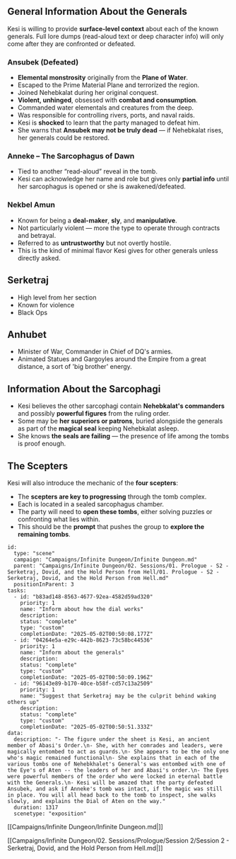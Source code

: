 ## General Information About the Generals

Kesi is willing to provide **surface-level context** about each of the known generals. Full lore dumps (read-aloud text or deep character info) will only come after they are confronted or defeated.
### Ansubek (Defeated)

- **Elemental monstrosity** originally from the **Plane of Water**.
- Escaped to the Prime Material Plane and terrorized the region.
- Joined Nehebkalat during her original conquest.
- **Violent, unhinged**, obsessed with **combat and consumption**.
- Commanded water elementals and creatures from the deep.
- Was responsible for controlling rivers, ports, and naval raids.
- Kesi is **shocked** to learn that the party managed to defeat him.
- She warns that **Ansubek may not be truly dead** — if Nehebkalat rises, her generals could be restored.
### Anneke – The Sarcophagus of Dawn
- Tied to another “read-aloud” reveal in the tomb.
- Kesi can acknowledge her name and role but gives only **partial info** until her sarcophagus is opened or she is awakened/defeated.
### Nekbel Amun
- Known for being a **deal-maker**, **sly**, and **manipulative**.
- Not particularly violent — more the type to operate through contracts and betrayal.
- Referred to as **untrustworthy** but not overtly hostile.
- This is the kind of minimal flavor Kesi gives for other generals unless directly asked.
## Serketraj

- High level from her section
- Known for violence
- Black Ops
## Anhubet

- Minister of War, Commander in Chief of DQ's armies.
- Animated Statues and Gargoyles around the Empire from a great distance, a sort of 'big brother' energy.

## Information About the Sarcophagi

- Kesi believes the other sarcophagi contain **Nehebkalat's commanders** and possibly **powerful figures** from the ruling order.
- Some may be **her superiors or patrons**, buried alongside the generals as part of the **magical seal** keeping Nehebkalat asleep.
- She knows **the seals are failing** — the presence of life among the tombs is proof enough.

## The Scepters

Kesi will also introduce the mechanic of the **four scepters**:

- The **scepters are key to progressing** through the tomb complex.
- Each is located in a sealed sarcophagus chamber.
- The party will need to **open these tombs**, either solving puzzles or confronting what lies within.
- This should be the **prompt** that pushes the group to **explore the remaining tombs**.


```RpgManager4
id: 
  type: "scene"
  campaign: "Campaigns/Infinite Dungeon/Infinite Dungeon.md"
  parent: "Campaigns/Infinite Dungeon/02. Sessions/01. Prologue - S2 - Serketraj, Dovid, and the Hold Person from Hell/01. Prologue - S2 - Serketraj, Dovid, and the Hold Person from Hell.md"
  positionInParent: 3
tasks: 
  - id: "b83ad148-8563-4677-92ea-4582d59ad320"
    priority: 1
    name: "Inform about how the dial works"
    description: 
    status: "complete"
    type: "custom"
    completionDate: "2025-05-02T00:50:08.177Z"
  - id: "04264e5a-e29c-442b-8623-73c58bc44536"
    priority: 1
    name: "Inform about the generals"
    description: 
    status: "complete"
    type: "custom"
    completionDate: "2025-05-02T00:50:09.196Z"
  - id: "96143e89-b170-40ce-b58f-cd57c13a2509"
    priority: 1
    name: "Suggest that Serketraj may be the culprit behind waking others up"
    description: 
    status: "complete"
    type: "custom"
    completionDate: "2025-05-02T00:50:51.333Z"
data: 
  description: "- The figure under the sheet is Kesi, an ancient member of Abasi's Order.\n- She, with her comrades and leaders, were magically entombed to act as guards.\n- She appears to be the only one who's magic remained functional\n- She explains that in each of the various tombs one of Nehebkhalet's General's was entombed with one of the Eye's of Aten -- the leaders of her and Abasi's order.\n- The Eyes were powerful members of the order who were locked in eternal battle with the Generals.\n- Kesi will be amazed that the party defeated Ansubek, and ask if Anneke's tomb was intact, if the magic was still in place. You will all head back to the tomb to inspect, she walks slowly, and explains the Dial of Aten on the way."
  duration: 1317
  scenetype: "exposition"
```

[[Campaigns/Infinite Dungeon/Infinite Dungeon.md|]]

[[Campaigns/Infinite Dungeon/02. Sessions/Prologue/Session 2/Session 2 - Serketraj, Dovid, and the Hold Person from Hell.md|]]